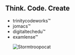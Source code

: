 <h2>Think. Code. Create</h2>

<ul>
  <li>trinitycodeworks™</li>
  <li>jomacs™</li>
  <li>digitaltechedu™</li>
  <li>examlense™</li>

![Stormtroopocat](https://octodex.github.com/images/stormtroopocat.jpg "The Stormtroopocat")
